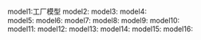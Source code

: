 #

model1:工厂模型
model2:
model3:
model4:   
model5:
model6:
model7:
model8:
model9:
model10:  
model11:
model12:
model13:
model14:
model15:
model16:

